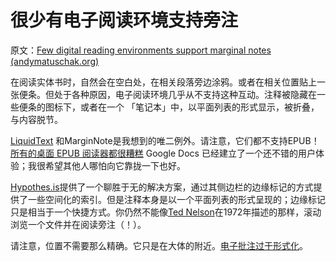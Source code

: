 # 很少有电子阅读环境支持旁注

原文：[Few digital reading environments support marginal notes (andymatuschak.org)](https://notes.andymatuschak.org/z4Hk27FK5Q9QiwKZGktJ7uMjkYj7SMs8RJGVR)

在阅读实体书时，自然会在空白处，在相关段落旁边涂鸦。或者在相关位置贴上一张便条。但处于各种原因，电子阅读环境几乎从不支持这种互动。注释被隐藏在一些便条的图标下，或者在一个 「笔记本」中，以平面列表的形式显示，被折叠，与内容脱节。

[LiquidText](https://notes.andymatuschak.org/z2fGXCnKwFV1jDmKsp15wkbV5WHSnLpy52Mq) 和MarginNote是我想到的唯二例外。请注意，它们都不支持EPUB！[所有的桌面 EPUB 阅读器都很糟糕](https://notes.andymatuschak.org/z5EgfjG9cqZKWW16JQD7Pd51bXZVeNpiFaYJS) Google Docs 已经建立了一个还不错的用户体验；我很希望其他人哪怕向它靠拢一下也好。

[Hypothes.is](https://notes.andymatuschak.org/z24wddcuZTB2YvHTA4LkZ759DhydyufhrzCh)提供了一个聊胜于无的解决方案，通过其侧边栏的边缘标记的方式提供了一些空间化的索引。但是注释本身是以一个平面列表的形式呈现的；边缘标记只是相当于一个快捷方式。你仍然不能像[Ted Nelson](https://notes.andymatuschak.org/z5WTkCrHDYrEQbqE6wa2zwv2tABXZt6gfNm7E)在1972年描述的那样，滚动浏览一个文件并在阅读旁注（！）。

请注意，位置不需要那么精确。它只是在大体的附近。[电子批注过于形式化](https://notes.andymatuschak.org/z6eF7M2XP2YqefAFS4rTXKqSLZCGXkj9NBWe7)。